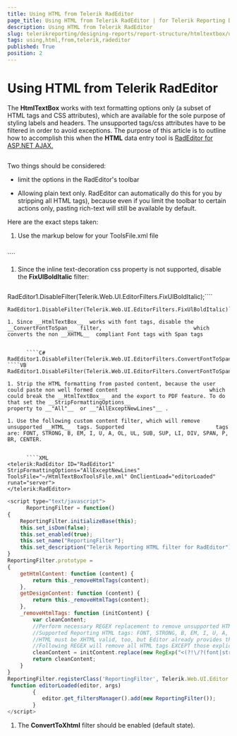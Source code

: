 ```yaml
---
title: Using HTML from Telerik RadEditor
page_title: Using HTML from Telerik RadEditor | for Telerik Reporting Documentation
description: Using HTML from Telerik RadEditor
slug: telerikreporting/designing-reports/report-structure/htmltextbox/using-html-from-telerik-radeditor
tags: using,html,from,telerik,radeditor
published: True
position: 2
---
```


# Using HTML from Telerik RadEditor



The __HtmlTextBox__  works with text formatting options only                 (a subset of HTML tags and CSS attributes), which are available for the sole purpose of styling                 labels and headers. The unsupported tags/css attributes have to be filtered in order to avoid exceptions.                 The purpose of this article is to outline how to accomplish this when the __HTML__                  data entry tool is  [RadEditor for ASP.NET AJAX.](http://www.telerik.com/products/aspnet-ajax/editor.aspx) 

## 

Two things should be considered:                 

* limit the options in the RadEditor's toolbar

* Allowing plain text only. RadEditor can automatically do this for you by                             stripping all HTML tags), because even if you limit the toolbar to certain actions only,                             pasting rich-text will still be available by default.                         

Here are the exact steps taken:

1. Use the markup below for your ToolsFile.xml file

    
      ````xml
<?xml version="1.0" encoding="utf-8" ?>
<root>
  <modules>
    <module name="RadEditorStatistics" dockingZone="Bottom"/>
    <module name="RadEditorDomInspector" visible="false" />
    <module name="RadEditorNodeInspector" visible="false" />
    <module name="RadEditorHtmlInspector"  visible="false" />
  </modules>
  <tools name="MainToolbar">
    <tool name="Print" shortcut="CTRL+P"/>
    <tool name="AjaxSpellCheck"/>
    <tool name="FindAndReplace" shortcut="CTRL+F"/>
    <tool name="Cut" />
    <tool name="Copy" shortcut="CTRL+C"/>
    <tool name="Paste" shortcut="CTRL+V"/>
    <tool separator="true"/>
    <tool name="Undo" shortcut="CTRL+Z"/>
    <tool name="Redo" shortcut="CTRL+Y"/>
  </tools>
  <tools name="InsertToolbar" >
    <tool name="DocumentManager" />
    <tool separator="true"/>
    <tool name="LinkManager" shortcut="CTRL+K"/>
    <tool name="Unlink" shortcut="CTRL+SHIFT+K"/>
  </tools>
  <tools>
    <tool name="ForeColor"/>
    <tool name="BackColor"/>
    <tool name="FormatStripper"/>
  </tools>
  <tools>
    <tool name="FontName" shortcut="CTRL+SHIFT+F"/>
    <tool name="FontSize" shortcut="CTRL+SHIFT+P"/>
    <tool separator="true"/>
    <tool name="Bold" shortcut="CTRL+B"/>
    <tool name="Italic" shortcut="CTRL+I"/>
    <tool name="Underline" shortcut="CTRL+U"/>
    <tool separator="true"/>
    <tool name="JustifyLeft" />
    <tool name="JustifyCenter" />
    <tool name="JustifyRight" />
    <tool separator="true"/>
    <tool name="InsertOrderedList" />
    <tool name="InsertUnorderedList" />
    <tool name="SelectAll" shortcut="CTRL+A"/>
  </tools>
</root>
````

1. Since the inline text-decoration css property is not supported, disable the                             __FixUlBoldItalic__  filter:                         

    
      ````C#
RadEditor1.DisableFilter(Telerik.Web.UI.EditorFilters.FixUlBoldItalic);````
````VB
RadEditor1.DisableFilter(Telerik.Web.UI.EditorFilters.FixUlBoldItalic)````

1. Since __HtmlTextBox__  works with font tags, disable the __ConvertFontToSpan__  filter,                             which converts the non __XHTML__  compliant Font tags with Span tags                         

    
      ````C#
RadEditor1.DisableFilter(Telerik.Web.UI.EditorFilters.ConvertFontToSpan);````
````VB
RadEditor1.DisableFilter(Telerik.Web.UI.EditorFilters.ConvertFontToSpan)````

1. Strip the HTML formatting from pasted content, because the user could paste non well formed content                             which could break the __HtmlTextBox__  and the export to PDF feature. To do that set the __StripFormattingOptions__                              property to __"All"__  or __"AllExceptNewLines"__ .                         

1. Use the following custom content filter, which will remove unsupported __HTML__  tags. Supported                             tags are: FONT, STRONG, B, EM, I, U, A, OL, UL, SUB, SUP, LI, DIV, SPAN, P, BR, CENTER.                         

    
      ````XML
<telerik:RadEditor ID="RadEditor1" StripFormattingOptions="AllExceptNewLines" ToolsFile="~/HtmlTextBoxToolsFile.xml" OnClientLoad="editorLoaded" runat="server">
</telerik:RadEditor>
````
````JavaScript
<script type="text/javascript">
      ReportingFilter = function()
{
    ReportingFilter.initializeBase(this);
    this.set_isDom(false);
    this.set_enabled(true);
    this.set_name("ReportingFilter");
    this.set_description("Telerik Reporting HTML filter for RadEditor");
}
ReportingFilter.prototype =
{
    getHtmlContent: function (content) {
        return this._removeHtmlTags(content);
    },
    getDesignContent: function (content) {
        return this._removeHtmlTags(content);
    },
    _removeHtmlTags: function (initContent) {
        var cleanContent;
        //Perform necessary REGEX replacement to remove unsupported HTML tags
        //Supported Reporting HTML tags: FONT, STRONG, B, EM, I, U, A, OL, UL, LI, DIV, SPAN, P, BR, CENTER
        //HTML must be XHTML valid, too, but Editor already provides that filter
        //Following REGEX will remove all HTML tags EXCEPT those expliclitly listed
        cleanContent = initContent.replace(new RegExp("<(?!\/?(font|strong|b|em|(i(?!mg))|u|a|ol|ul|li|div|span|p|br|center)(?=>|\s?.*>))\/?.*?>", "ig"), "");
        return cleanContent;
    }
}
ReportingFilter.registerClass('ReportingFilter', Telerik.Web.UI.Editor.Filter);
 function editorLoaded(editor, args)
        {
           editor.get_filtersManager().add(new ReportingFilter());
        }
</script>
````

1. The __ConvertToXhtml__  filter should be enabled (default state).                         


